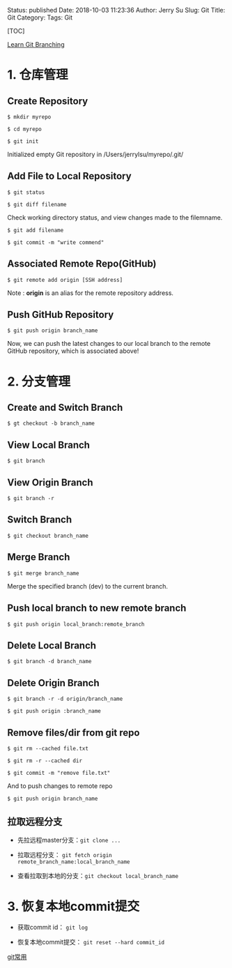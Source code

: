 Status: published
Date: 2018-10-03 11:23:36
Author: Jerry Su
Slug: Git
Title: Git
Category: 
Tags: Git

[TOC]

[Learn Git Branching](https://learngitbranching.js.org/?locale=zh_CN)

# 1. 仓库管理
 
## Create Repository

`$ mkdir myrepo`

`$ cd myrepo` 

`$ git init`

Initialized empty Git repository in /Users/jerrylsu/myrepo/.git/

## Add File to Local Repository

`$ git status`

`$ git diff filename`

Check working directory status, and view changes made to the filemname.

`$ git add filename`

`$ git commit -m "write commend"`

## Associated Remote Repo(GitHub)

`$ git remote add origin [SSH address]`

Note : **origin** is an alias for the remote repository address. 

## Push GitHub Repository

`$ git push origin branch_name`

Now, we can push the latest changes to our local branch to the remote GitHub repository, which is associated above!

# 2. 分支管理

## Create and Switch Branch

`$ gt checkout -b branch_name`

## View Local Branch

`$ git branch`

## View Origin Branch

`$ git branch -r`

## Switch Branch

`$ git checkout branch_name`

## Merge Branch

`$ git merge branch_name`

Merge the specified branch (dev) to the current branch.

## Push local branch to new remote branch

`$ git push origin local_branch:remote_branch`

## Delete Local Branch

`$ git branch -d branch_name`

## Delete Origin Branch

`$ git branch -r -d origin/branch_name`

`$ git push origin :branch_name`

## Remove files/dir from git repo

`$ git rm --cached file.txt`

`$ git rm -r --cached dir`

`$ git commit -m "remove file.txt"`

And to push changes to remote repo

`$ git push origin branch_name`  

## 拉取远程分支

- 先拉远程master分支：`git clone ...`

- 拉取远程分支： `git fetch origin remote_branch_name:local_branch_name`

- 查看拉取到本地的分支：`git checkout local_branch_name`

# 3. 恢复本地commit提交

- 获取commit id： `git log`

- 恢复本地commit提交： `git reset --hard commit_id`

[git常用](https://mp.weixin.qq.com/s/VdeQpFCL3GGsfOKrIRW6Hw)

